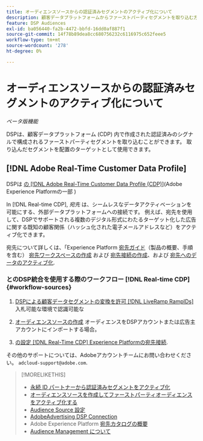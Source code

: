```yaml
---
title: オーディエンスソースからの認証済みセグメントのアクティブ化について
description: 顧客データプラットフォームからファーストパーティセグメントを取り込む方法について説明します。
feature: DSP Audiences
exl-id: ba056440-fa2b-4472-bbfd-16dd0af887f1
source-git-commit: 14f78b89dea8cc680756232c6116975c652feee5
workflow-type: tm+mt
source-wordcount: '278'
ht-degree: 0%

---
```


# オーディエンスソースからの認証済みセグメントのアクティブ化について

<!-- Doesn't specifically explain what you can do in our UI -->
*ベータ版機能*

DSPは、顧客データプラットフォーム (CDP) 内で作成された認証済みのシグナルで構成されるファーストパーティセグメントを取り込むことができます。 取り込んだセグメントを配置のターゲットとして使用できます。

## [!DNL Adobe Real-Time Customer Data Profile]

DSPは [の [!DNL Adobe Real-Time Customer Data Profile (CDP)]](https://experienceleague.adobe.com/docs/experience-platform/rtcdp/overview.html)(Adobe Experience Platformの一部 )

In [!DNL Real-time CDP], *宛先* は、シームレスなデータアクティベーションを可能にする、外部データプラットフォームへの接続です。 例えば、宛先を使用して、DSPでサポートされる複数のデジタル形式にわたるターゲット化した広告に関する既知の顧客関係（ハッシュ化された電子メールアドレスなど）をアクティブ化できます。

宛先について詳しくは、「Experience Platform [宛先ガイド](https://experienceleague.adobe.com/docs/experience-platform/destinations/home.html)（製品の概要、手順を含む） [宛先ワークスペースの作成](https://experienceleague.adobe.com/docs/experience-platform/destinations/ui/destinations-workspace.html) および [宛先接続の作成](https://experienceleague.adobe.com/docs/experience-platform/destinations/ui/connect-destination.html)、および [宛先へのデータのアクティブ化](https://experienceleague.adobe.com/docs/experience-platform/destinations/ui/activate/activate-segment-streaming-destinations.html).

### とのDSP統合を使用する際のワークフロー [!DNL Real-time CDP] {#workflow-sources}

<!-- Make sure that titles make the distinctions clear -- everything can't be "Activate XXX." -->

1. [DSPによる顧客データセグメントの変換を許可 [!DNL LiveRamp RampIDs]](source-durable-id.md) 入札可能な環境で認識可能な<!-- I don't think I need this here: This requires DSP account-level and campaign-level settings to enable segment sharing with [!DNL LiveRamp], which will translate customer data to [!DNL RampIDs] to create targetable segments. Your DSP account team will perform this configuration. -->

1. [オーディエンスソースの作成](source-create.md) オーディエンスをDSPアカウントまたは広告主アカウントにインポートする場合。

1. [の設定 [!DNL Real-Time CDP] Experience Platformの宛先接続](https://experienceleague.adobe.com/docs/experience-platform/destinations/catalog/advertising/adobe-advertising-cloud-connection.html).

その他のサポートについては、Adobeアカウントチームにお問い合わせください。 `adcloud-support@adobe.com`.

>[!MORELIKETHIS]
>
>* [永続 ID パートナーから認証済みセグメントをアクティブ化](source-durable-id.md)
>* [オーディエンスソースを作成してファーストパーティオーディエンスをアクティブ化する](source-create.md)
>* [Audience Source 設定](source-settings.md)
>* [AdobeAdvertising DSP Connection](https://experienceleague.adobe.com/docs/experience-platform/destinations/catalog/advertising/adobe-advertising-cloud-connection.html)
>* Adobe Experience Platform [宛先カタログの概要](https://experienceleague.adobe.com/docs/experience-platform/destinations/catalog/overview.html)
>* [Audience Management について](/help/dsp/audiences/audience-about.md)

